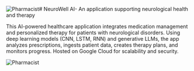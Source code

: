 ![Pharmacist](https://github.com/user-attachments/assets/9ff98803-6383-4ee5-ae09-6aad1813a071)# NeuroWell AI- An application supporting neurological health and therapy

This AI-powered healthcare application integrates medication management and personalized therapy for patients with neurological disorders. Using deep learning models (CNN, LSTM, RNN) and generative LLMs, the app analyzes prescriptions, ingests patient data, creates therapy plans, and monitors progress. Hosted on Google Cloud for scalability and security.

![Pharmacist](https://github.com/user-attachments/assets/ceb58388-87d9-48e8-966f-93d2b7e09cd1)
